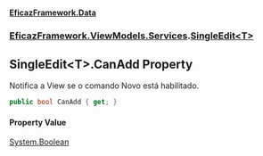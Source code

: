 #### [EficazFramework.Data](EficazFrameworkData.md 'EficazFramework Data')
### [EficazFramework.ViewModels.Services](EficazFrameworkData.md#EficazFramework_ViewModels_Services 'EficazFramework.ViewModels.Services').[SingleEdit&lt;T&gt;](SingleEdit_T_.md 'EficazFramework.ViewModels.Services.SingleEdit&lt;T&gt;')
## SingleEdit&lt;T&gt;.CanAdd Property
Notifica a View se o comando Novo está habilitado.  
```csharp
public bool CanAdd { get; }
```
#### Property Value
[System.Boolean](https://docs.microsoft.com/en-us/dotnet/api/System.Boolean 'System.Boolean')
